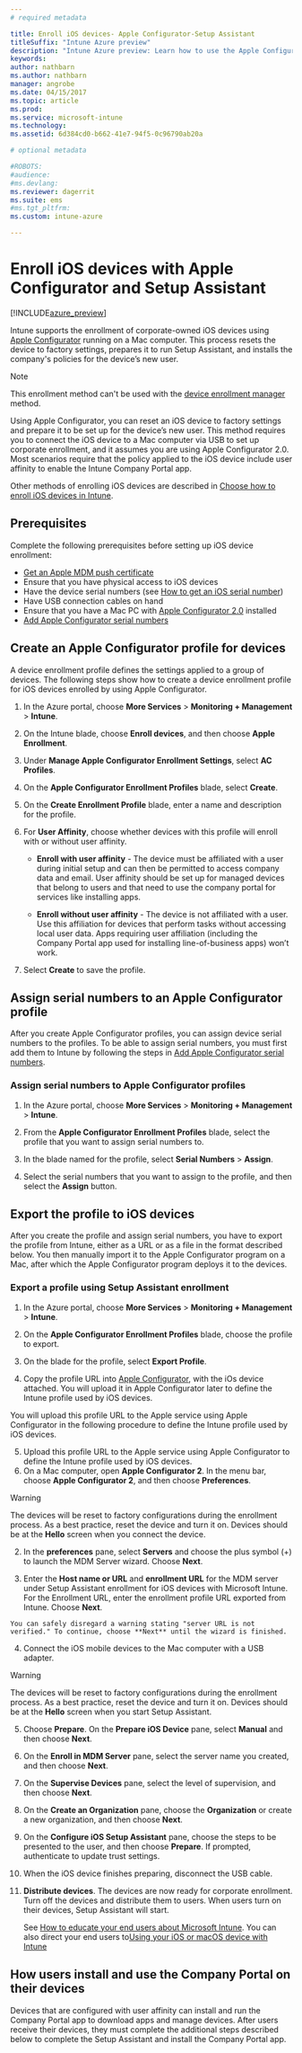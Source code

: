 ```yaml
---
# required metadata

title: Enroll iOS devices- Apple Configurator-Setup AssistanttitleSuffix: "Intune Azure preview"
description: "Intune Azure preview: Learn how to use the Apple Configurator to enroll corporate-owned iOS devices with Setup Assistant."
keywords:
author: nathbarn
ms.author: nathbarn
manager: angrobe
ms.date: 04/15/2017
ms.topic: article
ms.prod:
ms.service: microsoft-intune
ms.technology:
ms.assetid: 6d384cd0-b662-41e7-94f5-0c96790ab20a

# optional metadata

#ROBOTS:
#audience:
#ms.devlang:
ms.reviewer: dagerrit
ms.suite: ems
#ms.tgt_pltfrm:
ms.custom: intune-azure

---
```


# Enroll iOS devices with Apple Configurator and Setup Assistant

[!INCLUDE[azure_preview](./includes/azure_preview.md)]

Intune supports the enrollment of corporate-owned iOS devices using [Apple Configurator](https://itunes.apple.com/us/app/apple-configurator-2/id1037126344?mt=12) running on a Mac computer. This process resets the device to factory settings, prepares it to run Setup Assistant, and installs the company's policies for the device’s new user.

>[!NOTE]
>This enrollment method can't be used with the [device enrollment manager](device-enrollment-manager-enroll.md) method.

Using Apple Configurator, you can reset an iOS device to factory settings and prepare it to be set up for the device’s new user. This method requires you to connect the iOS device to a Mac computer via USB to set up corporate enrollment, and it assumes you are using Apple Configurator 2.0. Most scenarios require that the policy applied to the iOS device include user affinity to enable the Intune Company Portal app.

Other methods of enrolling iOS devices are described in [Choose how to enroll iOS devices in Intune](enrollment-method-choose-ios.md).

## Prerequisites

Complete the following prerequisites before setting up iOS device enrollment:

- [Get an Apple MDM push certificate](apple-mdm-push-certificate-get.md)
- Ensure that you have physical access to iOS devices
- Have the device serial numbers (see [How to get an iOS serial number](https://support.apple.com//HT204308))
- Have USB connection cables on hand
- Ensure that you have a Mac PC with [Apple Configurator 2.0](https://itunes.apple.com/us/app/apple-configurator-2/id1037126344?mt=12) installed
- [Add Apple Configurator serial numbers](apple-configurator-serial-numbers-add.md)


## Create an Apple Configurator profile for devices

A device enrollment profile defines the settings applied to a group of devices. The following steps show how to create a device enrollment profile for iOS devices enrolled by using Apple Configurator.

1. In the Azure portal, choose **More Services** > **Monitoring + Management** > **Intune**.

2. On the Intune blade, choose **Enroll devices**, and then choose **Apple Enrollment**.

3. Under **Manage Apple Configurator Enrollment Settings**, select **AC Profiles**.

4. On the **Apple Configurator Enrollment Profiles** blade, select **Create**.

5. On the **Create Enrollment Profile** blade, enter a name and description for the profile.

6. For **User Affinity**, choose whether devices with this profile will enroll with or without user affinity.

   - **Enroll with user affinity** - The device must be affiliated with a user during initial setup and can then be permitted to access company data and email. User affinity should be set up for managed devices that belong to users and that need to use the company portal for services like installing apps.

   - **Enroll without user affinity** - The device is not affiliated with a user. Use this affiliation for devices that perform tasks without accessing local user data. Apps requiring user affiliation (including the Company Portal app used for installing line-of-business apps) won’t work.

7. Select **Create** to save the profile.

## Assign serial numbers to an Apple Configurator profile

After you create Apple Configurator profiles, you can assign device serial numbers to the profiles. To be able to assign serial numbers, you must first add them to Intune by following the steps in [Add Apple Configurator serial numbers](apple-configurator-serial-numbers-add.md).

### Assign serial numbers to Apple Configurator profiles

1. In the Azure portal, choose **More Services** > **Monitoring + Management** > **Intune**.

2. From the **Apple Configurator Enrollment Profiles** blade, select the profile that you want to assign serial numbers to.

3. In the blade named for the profile, select **Serial Numbers** > **Assign**.

4. Select the serial numbers that you want to assign to the profile, and then select the **Assign** button.

## Export the profile to iOS devices

After you create the profile and assign serial numbers, you have to export the profile from Intune, either as a URL or as a file in the format described below. You then manually import it to the Apple Configurator program on a Mac, after which the Apple Configurator program deploys it to the devices.

### Export a profile using Setup Assistant enrollment

1. In the Azure portal, choose **More Services** > **Monitoring + Management** > **Intune**.

2. On the **Apple Configurator Enrollment Profiles** blade, choose the profile to export.

3. On the blade for the profile, select **Export Profile**.

4. Copy the profile URL into [Apple Configurator](https://itunes.apple.com/us/app/apple-configurator-2/id1037126344?mt=12), with the iOs device attached. You will upload it in Apple Configurator later to define the Intune profile used by iOS devices.

  You will upload this profile URL to the Apple service using Apple Configurator in the following procedure to define the Intune profile used by iOS devices.

5. Upload this profile URL to the Apple service using Apple Configurator to define the Intune profile used by iOS devices.
 1.  On a Mac computer, open **Apple Configurator 2**. In the menu bar, choose **Apple Configurator 2**, and then choose **Preferences**.
  > [!WARNING]
  > The devices will be reset to factory configurations during the enrollment process. As a best practice, reset the device and turn it on. Devices should be at the **Hello** screen when you connect the device.

  2. In the **preferences** pane, select **Servers** and choose the plus symbol (+) to launch the MDM Server wizard. Choose **Next**.

  3. Enter the **Host name or URL** and **enrollment URL** for the MDM server under Setup Assistant enrollment for iOS devices with Microsoft Intune. For the Enrollment URL, enter the enrollment profile URL exported from Intune. Choose **Next**.  

    You can safely disregard a warning stating "server URL is not verified." To continue, choose **Next** until the wizard is finished.

  4.  Connect the iOS mobile devices to the Mac computer with a USB adapter.
  > [!WARNING]
  > The devices will be reset to factory configurations during the enrollment process. As a best practice, reset the device and turn it on. Devices should be at the **Hello** screen when you start Setup Assistant.

  5.  Choose **Prepare**. On the **Prepare iOS Device** pane, select **Manual** and then choose **Next**.
  6. On the **Enroll in MDM Server** pane, select the server name you created, and then choose **Next**.
  7. On the **Supervise Devices** pane, select the level of supervision, and then choose **Next**.
  8. On the **Create an Organization** pane, choose the **Organization** or create a new organization, and then choose **Next**.
  9. On the **Configure iOS Setup Assistant** pane, choose the steps to be presented to the user, and then choose **Prepare**. If prompted, authenticate to update trust settings.  
  10. When the iOS device finishes preparing, disconnect the USB cable.  
6.  **Distribute devices**.
    The devices are now ready for corporate enrollment. Turn off the devices and distribute them to users. When users turn on their devices, Setup Assistant will start.

    See [How to educate your end users about Microsoft Intune](https://docs.microsoft.com/intune/deploy-use/how-to-educate-your-end-users-about-microsoft-intune). You can also direct your end users to[Using your iOS or macOS device with Intune](https://docs.microsoft.com/intune/deploy-use/how-to-educate-your-end-users-about-microsoft-intune)

## How users install and use the Company Portal on their devices

Devices that are configured with user affinity can install and run the Company Portal app to download apps and manage devices. After users receive their devices, they must complete the additional steps described below to complete the Setup Assistant and install the Company Portal app.

